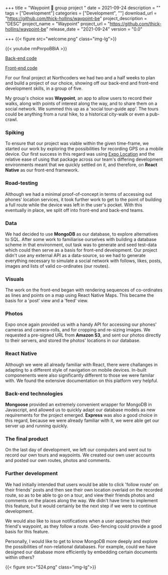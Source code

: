 +++
title = "Waypoint 🚶 group project "
date = 2021-09-24
description = ""
tags = ["Development"]
categories = ["Development", ""]
download_url = "https://github.com/thick-hollins/waypoint-be"
project_description = "DESC"
project_name = "Waypoint"
project_url = "https://github.com/thick-hollins/waypoint-be"
release_date = "2021-09-24"
version = "0.0"

+++
{{< figure src="welcome.png" class="img-lg">}}

{{< youtube rmPnrpoBBiA >}}

[Back-end code](https://github.com/thick-hollins/waypoint-be)

[Front-end code](https://github.com/thick-hollins/waypoint-fe)

For our final project at Northcoders we had two and a half weeks to plan and build a project of our choice, showing off our back-end and front-end development skills, in a group of five.

My group's choice was **Waypoint**, an app to allow users to record their walks, along with points of interest along the way, and to share them on a social network. We summed this up as a 'social tour-guide app'. The tours could be anything from a rural hike, to a historical city-walk or even a pub-crawl.

### Spiking

To ensure that our project was viable within the given time-frame, we started our work by exploring the possibilities for recording GPS on a mobile device. Our first success in this regard was using [Expo Location](https://docs.expo.dev/versions/latest/sdk/location/) and the relative ease of using that package across our team's differing development environments meant that we quickly settled on it, and therefore, on **React Native** as our front-end framework. 

### Road-testing

Although we had a minimal proof-of-concept in terms of accessing out phones' location services, it took further work to get to the point of building a full route while the device was left in the user's pocket. With this eventually in place, we split off into front-end and back-end teams.

### Data

We had decided to use **MongoDB** as our database, to explore alternatives to SQL. After some work to familiarise ourselves with building a database scheme in that environment, out task was to generate and seed test-data which could then serve as a basis for front-end development. Our project didn't use any external API as a data-source, so we had to generate everything necessary to simulate a social network with follows, likes, posts, images and lists of valid co-ordinates (our routes). 

### Visuals

The work on the front-end began with rendering sequences of co-ordinates as lines and points on a map using React Native Maps. This became the basis for a 'post' view and a 'feed' view. 

### Photos

Expo once again provided us with a handy API for accessing our phones' cameras and camera-rolls, and for cropping and re-sizing images. We requested a pre-signed URL from **Amazon S3**, and sent our photos directly to their servers, and stored the photos' locations in our database.

### React Native

Although we were all already familiar with React, there were challanges in adapting to a different style of navigation on mobile devices. In-built componenents were also significantly different to those we were familar with. We found the extensive documentation on this platform very helpful.

### Back-end technologies

**Mongoose** provided an extremely convenient wrapper for MongoDB in Javascript, and allowed us to quickly adapt our database models as new requirements for the project emerged. **Express** was also a good choice in this regard, because we were already familiar with it, we were able get our server up and running quickly.

### The final product

On the last day of development, we left our computers and went out to record our own tours and waypoints. We created our own user accounts and posted our own routes, photos and comments.

### Further development

We had initially intended that users would be able to click 'follow route' on their friends' posts and then see their own location overlaid on the recorded route, so as to be able to go on a tour, and view their friends photos and comments on the places along the way. We didn't have time to implement this feature, but it would certainly be the next step if we were to continue development.

We would also like to issue notifications when a user approaches their friend's waypoint, as they follow a route. Geo-fencing could provide a good basis for this feature.

Personally, I would like to get to know MongoDB more deeply and explore the possibilities of non-relational databases. For example, could we have designed our database more efficiently by embedding certain documents within others?

{{< figure src="S24.png" class="img-lg">}}

